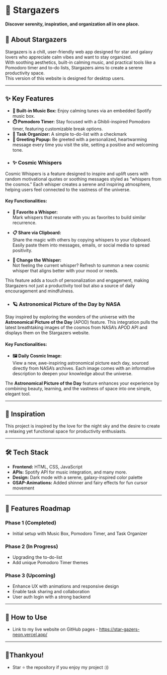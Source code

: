 # 🌌 Stargazers  
**Discover serenity, inspiration, and organization all in one place.**  

## 🌠 About Stargazers  

Stargazers is a chill, user-friendly web app designed for star and galaxy lovers who appreciate calm vibes and want to stay organized.  
With soothing aesthetics, built-in calming music, and practical tools like a Pomodoro timer and to-do lists, Stargazers aims to create a serene productivity space.  
This version of this website is designed for desktop users.

---

## ✨ Key Features  
- **🎵 Built-in Music Box:** Enjoy calming tunes via an embedded Spotify music box.  
- **⏱️ Pomodoro Timer:** Stay focused with a Ghibli-inspired Pomodoro timer, featuring customizable break options.  
- **📂 Task Organizer:** A simple to-do-list with a checkmark
- **🌟 Greeting Popup:** Be greeted with a personalized, heartwarming message every time you visit the site, setting a positive and welcoming tone.
- ### ✨ Cosmic Whispers  
Cosmic Whispers is a feature designed to inspire and uplift users with random motivational quotes or soothing messages styled as "whispers from the cosmos." Each whisper creates a serene and inspiring atmosphere, helping users feel connected to the vastness of the universe.  

#### Key Functionalities:  
- **💖 Favorite a Whisper:**  
  Mark whispers that resonate with you as favorites to build similar recurrence.

- **📋 Share via Clipboard:**  
  Share the magic with others by copying whispers to your clipboard. Easily paste them into messages, emails, or social media to spread positivity.  

- **🔄 Change the Whisper:**  
  Not feeling the current whisper? Refresh to summon a new cosmic whisper that aligns better with your mood or needs.  

This feature adds a touch of personalization and engagement, making Stargazers not just a productivity tool but also a source of daily encouragement and mindfulness.  

- ### 🪐 Astronomical Picture of the Day by NASA  
Stay inspired by exploring the wonders of the universe with the **Astronomical Picture of the Day** (APOD) feature. This integration pulls the latest breathtaking images of the cosmos from NASA’s APOD API and displays them on the Stargazers website.

#### Key Functionalities:  
- **🖼️ Daily Cosmic Image:**  
  View a new, awe-inspiring astronomical picture each day, sourced directly from NASA’s archives. Each image comes with an informative description to deepen your knowledge about the universe.  

The **Astronomical Picture of the Day** feature enhances your experience by combining beauty, learning, and the vastness of space into one simple, elegant tool.  


---

## 🌌 Inspiration  
This project is inspired by the love for the night sky and the desire to create a relaxing yet functional space for productivity enthusiasts.  

---

## 🛠️ Tech Stack  
- **Frontend:** HTML, CSS, JavaScript   
- **APIs:** Spotify API for music integration, and many more. 
- **Design:** Dark mode with a serene, galaxy-inspired color palette
- **GSAP-Animations:** Added shinner and fairy effects for fun cursor movement

---

## 🚀 Features Roadmap  
### Phase 1 (Completed)  
- Initial setup with Music Box, Pomodoro Timer, and Task Organizer  
### Phase 2 (In Progress)  
- Upgrading the to-do-list  
- Add unique Pomodoro Timer themes  
### Phase 3 (Upcoming)  
- Enhance UX with animations and responsive design  
- Enable task sharing and collaboration
- User auth login with a strong backend  

---

## 🌌 How to Use  
- Link to my live website on GitHub pages - https://star-gazers-neon.vercel.app/
---
## 🌻Thankyou! 
- Star ⭐ the repository if you enjoy my project :))
